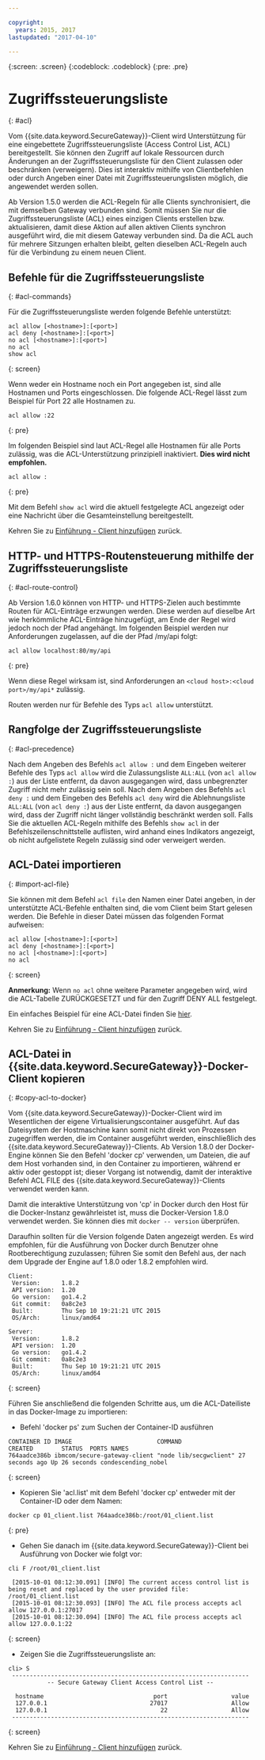 ```yaml
---

copyright:
  years: 2015, 2017
lastupdated: "2017-04-10"

---
```

{:screen: .screen}
{:codeblock: .codeblock}
{:pre: .pre}

# Zugriffssteuerungsliste
{: #acl}

Vom {{site.data.keyword.SecureGateway}}-Client wird Unterstützung für eine eingebettete Zugriffssteuerungsliste (Access Control List, ACL) bereitgestellt. Sie können den Zugriff auf lokale Ressourcen durch Änderungen an der Zugriffssteuerungsliste für den Client zulassen oder beschränken (verweigern).  Dies ist interaktiv mithilfe von Clientbefehlen oder durch Angeben einer Datei mit Zugriffssteuerungslisten möglich, die angewendet werden sollen.

Ab Version 1.5.0 werden die ACL-Regeln für alle Clients synchronisiert, die mit demselben Gateway verbunden sind.  Somit müssen Sie nur die Zugriffssteuerungsliste (ACL) eines einzigen Clients erstellen bzw. aktualisieren, damit diese Aktion auf allen aktiven Clients synchron ausgeführt wird, die mit diesem Gateway verbunden sind.  Da die ACL auch für mehrere Sitzungen erhalten bleibt, gelten dieselben ACL-Regeln auch für die Verbindung zu einem neuen Client.

## Befehle für die Zugriffssteuerungsliste
{: #acl-commands}

Für die Zugriffssteuerungsliste werden folgende Befehle unterstützt:

```
acl allow [<hostname>]:[<port>]
acl deny [<hostname>]:[<port>]
no acl [<hostname>]:[<port>]
no acl
show acl
```
{: screen}

Wenn weder ein Hostname noch ein Port angegeben ist, sind alle Hostnamen und Ports eingeschlossen.  Die folgende ACL-Regel lässt zum Beispiel für Port 22 alle Hostnamen zu.

```
acl allow :22
```
{: pre}

Im folgenden Beispiel sind laut ACL-Regel alle Hostnamen für alle Ports zulässig, was die ACL-Unterstützung prinzipiell inaktiviert. <b>Dies wird nicht empfohlen.</b>

```
acl allow :
```
{: pre}

Mit dem Befehl `show acl` wird die aktuell festgelegte ACL angezeigt oder eine Nachricht über die Gesamteinstellung bereitgestellt.

Kehren Sie zu [Einführung - Client hinzufügen](/docs/services/SecureGateway/securegateway_client.html) zurück.

## HTTP- und HTTPS-Routensteuerung mithilfe der Zugriffssteuerungsliste
{: #acl-route-control}

Ab Version 1.6.0 können von HTTP- und HTTPS-Zielen auch bestimmte Routen für ACL-Einträge erzwungen werden.  Diese werden auf dieselbe Art wie herkömmliche ACL-Einträge hinzugefügt, am Ende der Regel wird jedoch noch der Pfad angehängt. Im folgenden Beispiel werden nur Anforderungen zugelassen, auf die der Pfad /my/api folgt:

```
acl allow localhost:80/my/api
```
{: pre}

Wenn diese Regel wirksam ist, sind Anforderungen an `<cloud host>:<cloud port>/my/api*` zulässig.

Routen werden nur für Befehle des Typs `acl allow` unterstützt.

## Rangfolge der Zugriffssteuerungsliste
{: #acl-precedence}

Nach dem Angeben des Befehls `acl allow :` und dem Eingeben weiterer Befehle des Typs `acl allow` wird die Zulassungsliste `ALL:ALL` (von `acl allow :`) aus der Liste entfernt, da davon ausgegangen wird, dass unbegrenzter Zugriff nicht mehr zulässig sein soll.  Nach dem Angeben des Befehls `acl deny :` und dem Eingeben des Befehls `acl deny` wird die Ablehnungsliste `ALL:ALL` (von `acl deny :`) aus der Liste entfernt, da davon ausgegangen wird, dass der Zugriff nicht länger vollständig beschränkt werden soll.  Falls Sie die aktuellen ACL-Regeln mithilfe des Befehls `show acl` in der Befehlszeilenschnittstelle auflisten, wird anhand eines Indikators angezeigt, ob nicht aufgelistete Regeln zulässig sind oder verweigert werden.

## ACL-Datei importieren
{: #import-acl-file}

Sie können mit dem Befehl `acl file` den Namen einer Datei angeben, in der unterstützte ACL-Befehle enthalten sind, die vom Client beim Start gelesen werden. Die Befehle in dieser Datei müssen das folgenden Format aufweisen:

```
acl allow [<hostname>]:[<port>]
acl deny [<hostname>]:[<port>]
no acl [<hostname>]:[<port>]
no acl
```
{: screen}

<b>Anmerkung:</b> Wenn `no acl` ohne weitere Parameter angegeben wird, wird die ACL-Tabelle ZURÜCKGESETZT und für den Zugriff DENY ALL festgelegt.

Ein einfaches Beispiel für eine ACL-Datei finden Sie [hier](/docs/services/SecureGateway/securegateway_acl-file.html).

Kehren Sie zu [Einführung - Client hinzufügen](/docs/services/SecureGateway/securegateway_client.html) zurück.

## ACL-Datei in {{site.data.keyword.SecureGateway}}-Docker-Client kopieren
{: #copy-acl-to-docker}

Vom {{site.data.keyword.SecureGateway}}-Docker-Client wird im Wesentlichen der eigene Virtualisierungscontainer ausgeführt.  Auf das Dateisystem der Hostmaschine kann somit nicht direkt von Prozessen zugegriffen werden, die im Container ausgeführt werden, einschließlich des {{site.data.keyword.SecureGateway}}-Clients.  Ab Version 1.8.0 der Docker-Engine können Sie den Befehl 'docker cp' verwenden, um Dateien, die auf dem Host vorhanden sind, in den Container zu importieren, während er aktiv oder gestoppt ist; dieser Vorgang ist notwendig, damit der interaktive Befehl ACL FILE des {{site.data.keyword.SecureGateway}}-Clients verwendet werden kann.

Damit die interaktive Unterstützung von 'cp' in Docker durch den Host für die Docker-Instanz gewährleistet ist, muss die Docker-Version 1.8.0 verwendet werden. Sie können dies mit `docker -- version` überprüfen.

Daraufhin sollten für die Version folgende Daten angezeigt werden. Es wird empfohlen, für die Ausführung von Docker durch Benutzer ohne Rootberechtigung zuzulassen; führen Sie somit den Befehl aus, der nach dem Upgrade der Engine auf 1.8.0 oder 1.8.2 empfohlen wird.

```
Client:
 Version:      1.8.2
 API version:  1.20
 Go version:   go1.4.2
 Git commit:   0a8c2e3
 Built:        Thu Sep 10 19:21:21 UTC 2015
 OS/Arch:      linux/amd64

Server:
 Version:      1.8.2
 API version:  1.20
 Go version:   go1.4.2
 Git commit:   0a8c2e3
 Built:        Thu Sep 10 19:21:21 UTC 2015
 OS/Arch:      linux/amd64
```
{: screen}

Führen Sie anschließend die folgenden Schritte aus, um die ACL-Dateiliste in das Docker-Image zu importieren:

- Befehl 'docker ps' zum Suchen der Container-ID ausführen

```
CONTAINER ID IMAGE                        COMMAND                CREATED        STATUS  PORTS NAMES
764aadce386b ibmcom/secure-gateway-client "node lib/secgwclient" 27 seconds ago Up 26 seconds condescending_nobel
```
{: screen}

- Kopieren Sie 'acl.list' mit dem Befehl 'docker cp' entweder mit der Container-ID oder dem Namen:

```
docker cp 01_client.list 764aadce386b:/root/01_client.list
```
{: pre}

- Gehen Sie danach im {{site.data.keyword.SecureGateway}}-Client bei Ausführung von Docker wie folgt vor:

```
cli F /root/01_client.list

 [2015-10-01 08:12:30.091] [INFO] The current access control list is being reset and replaced by the user provided file: /root/01_client.list
 [2015-10-01 08:12:30.093] [INFO] The ACL file process accepts acl allow 127.0.0.1:27017
 [2015-10-01 08:12:30.094] [INFO] The ACL file process accepts acl allow 127.0.0.1:22
```
{: screen}

- Zeigen Sie die Zugriffssteuerungsliste an:

```
cli> S
 -------------------------------------------------------------------
           -- Secure Gateway Client Access Control List --          

  hostname                               port                  value
  127.0.0.1                             27017                  Allow
  127.0.0.1                                22                  Allow
 -------------------------------------------------------------------
```
{: screen}

Kehren Sie zu [Einführung - Client hinzufügen](/docs/services/SecureGateway/securegateway_client.html) zurück.
